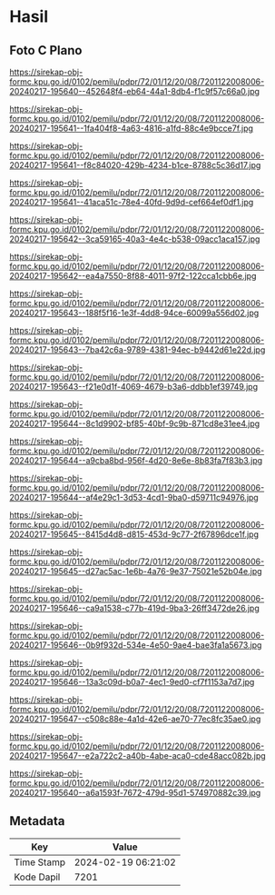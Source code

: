 # Hasil

## Foto C Plano

https://sirekap-obj-formc.kpu.go.id/0102/pemilu/pdpr/72/01/12/20/08/7201122008006-20240217-195640--452648f4-eb64-44a1-8db4-f1c9f57c66a0.jpg

https://sirekap-obj-formc.kpu.go.id/0102/pemilu/pdpr/72/01/12/20/08/7201122008006-20240217-195641--1fa404f8-4a63-4816-a1fd-88c4e9bcce7f.jpg

https://sirekap-obj-formc.kpu.go.id/0102/pemilu/pdpr/72/01/12/20/08/7201122008006-20240217-195641--f8c84020-429b-4234-b1ce-8788c5c36d17.jpg

https://sirekap-obj-formc.kpu.go.id/0102/pemilu/pdpr/72/01/12/20/08/7201122008006-20240217-195641--41aca51c-78e4-40fd-9d9d-cef664ef0df1.jpg

https://sirekap-obj-formc.kpu.go.id/0102/pemilu/pdpr/72/01/12/20/08/7201122008006-20240217-195642--3ca59165-40a3-4e4c-b538-09acc1aca157.jpg

https://sirekap-obj-formc.kpu.go.id/0102/pemilu/pdpr/72/01/12/20/08/7201122008006-20240217-195642--ea4a7550-8f88-4011-97f2-122cca1cbb6e.jpg

https://sirekap-obj-formc.kpu.go.id/0102/pemilu/pdpr/72/01/12/20/08/7201122008006-20240217-195643--188f5f16-1e3f-4dd8-94ce-60099a556d02.jpg

https://sirekap-obj-formc.kpu.go.id/0102/pemilu/pdpr/72/01/12/20/08/7201122008006-20240217-195643--7ba42c6a-9789-4381-94ec-b9442d61e22d.jpg

https://sirekap-obj-formc.kpu.go.id/0102/pemilu/pdpr/72/01/12/20/08/7201122008006-20240217-195643--f21e0d1f-4069-4679-b3a6-ddbb1ef39749.jpg

https://sirekap-obj-formc.kpu.go.id/0102/pemilu/pdpr/72/01/12/20/08/7201122008006-20240217-195644--8c1d9902-bf85-40bf-9c9b-871cd8e31ee4.jpg

https://sirekap-obj-formc.kpu.go.id/0102/pemilu/pdpr/72/01/12/20/08/7201122008006-20240217-195644--a9cba8bd-956f-4d20-8e6e-8b83fa7f83b3.jpg

https://sirekap-obj-formc.kpu.go.id/0102/pemilu/pdpr/72/01/12/20/08/7201122008006-20240217-195644--af4e29c1-3d53-4cd1-9ba0-d59711c94976.jpg

https://sirekap-obj-formc.kpu.go.id/0102/pemilu/pdpr/72/01/12/20/08/7201122008006-20240217-195645--8415d4d8-d815-453d-9c77-2f67896dce1f.jpg

https://sirekap-obj-formc.kpu.go.id/0102/pemilu/pdpr/72/01/12/20/08/7201122008006-20240217-195645--d27ac5ac-1e6b-4a76-9e37-75021e52b04e.jpg

https://sirekap-obj-formc.kpu.go.id/0102/pemilu/pdpr/72/01/12/20/08/7201122008006-20240217-195646--ca9a1538-c77b-419d-9ba3-26ff3472de26.jpg

https://sirekap-obj-formc.kpu.go.id/0102/pemilu/pdpr/72/01/12/20/08/7201122008006-20240217-195646--0b9f932d-534e-4e50-9ae4-bae3fa1a5673.jpg

https://sirekap-obj-formc.kpu.go.id/0102/pemilu/pdpr/72/01/12/20/08/7201122008006-20240217-195646--13a3c09d-b0a7-4ec1-9ed0-cf7f1153a7d7.jpg

https://sirekap-obj-formc.kpu.go.id/0102/pemilu/pdpr/72/01/12/20/08/7201122008006-20240217-195647--c508c88e-4a1d-42e6-ae70-77ec8fc35ae0.jpg

https://sirekap-obj-formc.kpu.go.id/0102/pemilu/pdpr/72/01/12/20/08/7201122008006-20240217-195647--e2a722c2-a40b-4abe-aca0-cde48acc082b.jpg

https://sirekap-obj-formc.kpu.go.id/0102/pemilu/pdpr/72/01/12/20/08/7201122008006-20240217-195640--a6a1593f-7672-479d-95d1-574970882c39.jpg


## Metadata

| Key        | Value               |
| ---------- | ------------------- |
| Time Stamp | 2024-02-19 06:21:02 |
| Kode Dapil | 7201                |



